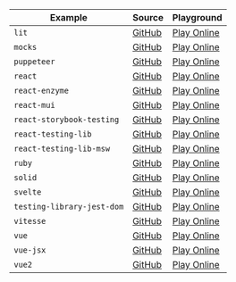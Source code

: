 | Example | Source | Playground |
|---|---|---|
| `lit` | [GitHub](https://github.com/vitest-dev/vitest/tree/main/examples/lit) | [Play Online](https://stackblitz.com/github/vitest-dev/vitest/tree/main/examples/lit?terminal=test) |
| `mocks` | [GitHub](https://github.com/vitest-dev/vitest/tree/main/examples/mocks) | [Play Online](https://stackblitz.com/github/vitest-dev/vitest/tree/main/examples/mocks?terminal=test) |
| `puppeteer` | [GitHub](https://github.com/vitest-dev/vitest/tree/main/examples/puppeteer) | [Play Online](https://stackblitz.com/github/vitest-dev/vitest/tree/main/examples/puppeteer?terminal=test) |
| `react` | [GitHub](https://github.com/vitest-dev/vitest/tree/main/examples/react) | [Play Online](https://stackblitz.com/github/vitest-dev/vitest/tree/main/examples/react?terminal=test) |
| `react-enzyme` | [GitHub](https://github.com/vitest-dev/vitest/tree/main/examples/react-enzyme) | [Play Online](https://stackblitz.com/github/vitest-dev/vitest/tree/main/examples/react-enzyme?terminal=test) |
| `react-mui` | [GitHub](https://github.com/vitest-dev/vitest/tree/main/examples/react-mui) | [Play Online](https://stackblitz.com/github/vitest-dev/vitest/tree/main/examples/react-mui?terminal=test) |
| `react-storybook-testing` | [GitHub](https://github.com/vitest-dev/vitest/tree/main/examples/react-storybook-testing) | [Play Online](https://stackblitz.com/github/vitest-dev/vitest/tree/main/examples/react-storybook-testing?terminal=test) |
| `react-testing-lib` | [GitHub](https://github.com/vitest-dev/vitest/tree/main/examples/react-testing-lib) | [Play Online](https://stackblitz.com/github/vitest-dev/vitest/tree/main/examples/react-testing-lib?terminal=test) |
| `react-testing-lib-msw` | [GitHub](https://github.com/vitest-dev/vitest/tree/main/examples/react-testing-lib-msw) | [Play Online](https://stackblitz.com/github/vitest-dev/vitest/tree/main/examples/react-testing-lib-msw?terminal=test) |
| `ruby` | [GitHub](https://github.com/vitest-dev/vitest/tree/main/examples/ruby) | [Play Online](https://stackblitz.com/github/vitest-dev/vitest/tree/main/examples/ruby?terminal=test) |
| `solid` | [GitHub](https://github.com/vitest-dev/vitest/tree/main/examples/solid) | [Play Online](https://stackblitz.com/github/vitest-dev/vitest/tree/main/examples/solid?terminal=test) |
| `svelte` | [GitHub](https://github.com/vitest-dev/vitest/tree/main/examples/svelte) | [Play Online](https://stackblitz.com/github/vitest-dev/vitest/tree/main/examples/svelte?terminal=test) |
| `testing-library-jest-dom` | [GitHub](https://github.com/vitest-dev/vitest/tree/main/examples/testing-library-jest-dom) | [Play Online](https://stackblitz.com/github/vitest-dev/vitest/tree/main/examples/testing-library-jest-dom?terminal=test) |
| `vitesse` | [GitHub](https://github.com/vitest-dev/vitest/tree/main/examples/vitesse) | [Play Online](https://stackblitz.com/github/vitest-dev/vitest/tree/main/examples/vitesse?terminal=test) |
| `vue` | [GitHub](https://github.com/vitest-dev/vitest/tree/main/examples/vue) | [Play Online](https://stackblitz.com/github/vitest-dev/vitest/tree/main/examples/vue?terminal=test) |
| `vue-jsx` | [GitHub](https://github.com/vitest-dev/vitest/tree/main/examples/vue-jsx) | [Play Online](https://stackblitz.com/github/vitest-dev/vitest/tree/main/examples/vue-jsx?terminal=test) |
| `vue2` | [GitHub](https://github.com/vitest-dev/vitest/tree/main/examples/vue2) | [Play Online](https://stackblitz.com/github/vitest-dev/vitest/tree/main/examples/vue2?terminal=test) |
